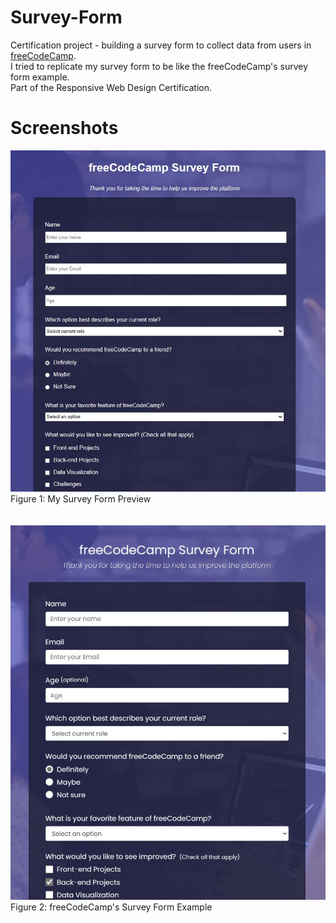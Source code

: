 # Survey-Form
Certification project - building a survey form to collect data from users in <a href="https://www.freecodecamp.org/learn/2022/responsive-web-design/build-a-survey-form-project/build-a-survey-form">freeCodeCamp</a>.<br>
I tried to replicate my survey form to be like the freeCodeCamp's survey form example.<br>
Part of the Responsive Web Design Certification.

# Screenshots
<div>
  <img src="https://raw.githubusercontent.com/chanwaihan/Survey-Form/main/survey-form-preview.jpg" alt="survey-form-preview" title="Survey Form Preview"><br>
  <figcaption>Figure 1: My Survey Form Preview</figcaption>
</div>
<br><br>
<div>
  <img src="https://raw.githubusercontent.com/chanwaihan/Survey-Form/main/survey-form-example.jpg" alt="survey-form-example" title="Survey Form Example"><br>
  <figcaption>Figure 2: freeCodeCamp's Survey Form Example</figcaption>
</div>
